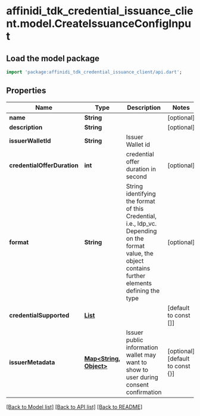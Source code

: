 # affinidi_tdk_credential_issuance_client.model.CreateIssuanceConfigInput

## Load the model package

```dart
import 'package:affinidi_tdk_credential_issuance_client/api.dart';
```

## Properties

| Name                        | Type                                                                | Description                                                                                                                                           | Notes                            |
| --------------------------- | ------------------------------------------------------------------- | ----------------------------------------------------------------------------------------------------------------------------------------------------- | -------------------------------- |
| **name**                    | **String**                                                          |                                                                                                                                                       | [optional]                       |
| **description**             | **String**                                                          |                                                                                                                                                       | [optional]                       |
| **issuerWalletId**          | **String**                                                          | Issuer Wallet id                                                                                                                                      |
| **credentialOfferDuration** | **int**                                                             | credential offer duration in second                                                                                                                   | [optional]                       |
| **format**                  | **String**                                                          | String identifying the format of this Credential, i.e., ldp_vc. Depending on the format value, the object contains further elements defining the type | [optional]                       |
| **credentialSupported**     | [**List<CredentialSupportedObject>**](CredentialSupportedObject.md) |                                                                                                                                                       | [default to const []]            |
| **issuerMetadata**          | [**Map<String, Object>**](Object.md)                                | Issuer public information wallet may want to show to user during consent confirmation                                                                 | [optional] [default to const {}] |

[[Back to Model list]](../README.md#documentation-for-models) [[Back to API list]](../README.md#documentation-for-api-endpoints) [[Back to README]](../README.md)
